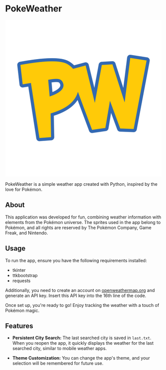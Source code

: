 # PokeWeather

![PokeWeather Logo](https://github.com/Luke133yt/pokeweather/blob/main/logo%20pokeweather.png)

PokeWeather is a simple weather app created with Python, inspired by the love for Pokémon.

## About

This application was developed for fun, combining weather information with elements from the Pokémon universe.
The sprites used in the app belong to Pokémon, and all rights are reserved by The Pokémon Company, Game Freak, and Nintendo.

## Usage

To run the app, ensure you have the following requirements installed:
- tkinter
- ttkbootstrap
- requests

Additionally, you need to create an account on [openweathermap.org](https://openweathermap.org/) and generate an API key.
Insert this API key into the 16th line of the code.

Once set up, you're ready to go! Enjoy tracking the weather with a touch of Pokémon magic.

## Features

- **Persistent City Search:** The last searched city is saved in `last.txt`. When you reopen the app, it quickly displays the weather for the last searched city, similar to mobile weather apps.
  
- **Theme Customization:** You can change the app's theme, and your selection will be remembered for future use.
